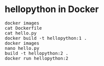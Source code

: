 # hellopython in Docker 

<pre>
docker images 
cat Dockerfile
cat hello.py
docker build -t hellopython:1 .
docker images 
nano hello.py
build -t hellopython:2 .
docker run hellopython:2
</pre>
